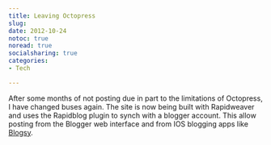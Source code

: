 ```yaml
---
title: Leaving Octopress
slug: 
date: 2012-10-24
notoc: true
noread: true
socialsharing: true
categories: 
- Tech

---
```

After some months of not posting due in part to the limitations of Octopress, I have changed buses again. The site is now being built with Rapidweaver and uses the Rapidblog plugin to synch with a blogger account. This allow posting from the Blogger web interface and from IOS blogging apps like [Blogsy][apple].

[apple]: https://itunes.apple.com/au/app/blogsy/id428485324?mt=8&at=11lppf